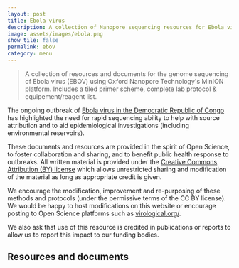 ```yaml
---
layout: post
title: Ebola virus
description: A collection of Nanopore sequencing resources for Ebola virus
image: assets/images/ebola.png
show_tile: false
permalink: ebov
category: menu
---
```


> A collection of resources and documents for the genome sequencing of Ebola virus (EBOV) using Oxford Nanopore Technology's MinION platform. Includes a tiled primer scheme, complete lab protocol & equipement/reagent list.

The ongoing outbreak of [Ebola virus in the Democratic Republic of Congo](http://www.who.int/emergencies/crises/cod/en/) has highlighted the need for rapid sequencing ability to help with source attribution and to aid epidemiological investigations (including environmental reservoirs).

These documents and resources are provided in the spirit of Open Science, to foster collaboration and sharing, and to benefit public health response to outbreaks. All written material is provided under the [Creative Commons Attribution (BY) license](http://creativecommons.org/licenses/by/4.0/) which allows unrestricted sharing and modification of the material as long as appropriate credit is given.

We  encourage the modification, improvement and re-purposing of these methods and protocols (under the permissive terms of the CC BY license). We would be happy to host modifications on this website or encourage posting to Open Science platforms such as [virological.org/](http://virological.org/).

We also ask that use of this resource is credited in publications or reports to allow us to report this impact to our funding bodies.

## Resources and documents

[//]: # ({% assign ebovDocs = site.resources | where_exp:"item", "item.category contains 'ebov'" | sort: 'title' %})

[//]: # (<ul>)

[//]: # ({% for doc in ebovDocs %})

[//]: # (    <li>{{ doc.title_text }}</li>)

[//]: # (	<blockquote>link: <a href="{{ doc.permalink }}">{{ doc.permalink }}</a></blockquote>)

[//]: # ({% endfor %})

[//]: # (</ul>)